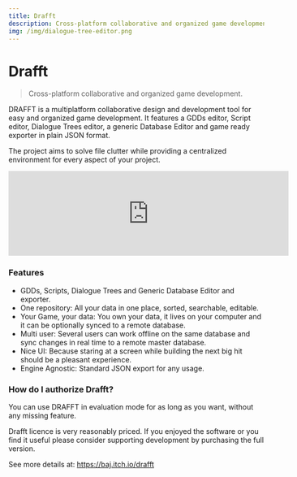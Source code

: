 ```yaml
---
title: Drafft
description: Cross-platform collaborative and organized game development. Dialogue Tree Editor, GDDs Editor, Scripting Editor, and More!
img: /img/dialogue-tree-editor.png
---
```


# Drafft

> Cross-platform collaborative and organized game development.

DRAFFT is a multiplatform collaborative design and development tool for easy and organized game development. It features a GDDs editor, Script editor, Dialogue Trees editor, a generic Database Editor and game ready exporter in plain JSON format.

The project aims to solve file clutter while providing a centralized environment for every aspect of your project.

<div class='iframe-container'>
<iframe src="https://itch.io/embed/850148?bg_color=ffffff&amp;fg_color=1e1e1e&amp;link_color=7c5875&amp;border_color=e4e7ec" width="552" height="167" frameborder="0"><a href="https://baj.itch.io/drafft">drafft by baj</a></iframe>
</div>

### Features

- GDDs, Scripts, Dialogue Trees and Generic Database Editor and exporter.
- One repository: All your data in one place, sorted, searchable, editable.
- Your Game, your data: You own your data, it lives on your computer and it can be optionally synced to a remote database.
- Multi user: Several users can work offline on the same database and sync changes in real time to a remote master database.
- Nice UI: Because staring at a screen while building the next big hit should be a pleasant experience.
- Engine Agnostic: Standard JSON export for any usage.


### How do I authorize Drafft?

You can use DRAFFT in evaluation mode for as long as you want, without any missing feature.

Drafft licence is very reasonably priced. If you enjoyed the software or you find it useful please consider supporting development by purchasing the full version.

See more details at: https://baj.itch.io/drafft
